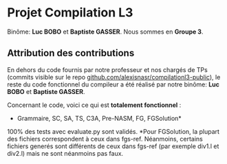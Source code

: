 # Projet Compilation L3

Binôme: **Luc BOBO** et **Baptiste GASSER**. Nous sommes en **Groupe 3**.

## Attribution des contributions

En dehors du code fournis par notre professeur et nos chargés de TPs (commits visible sur le repo [github.com/alexisnasr/compilationl3-public](https://github.com/alexisnasr/compilationl3-public)), le reste du code fonctionnel du compileur a été réalisé par notre binôme: **Luc BOBO** et **Baptiste GASSER**.

Concernant le code, voici ce qui est **totalement fonctionnel** :
- Grammaire, SC, SA, TS, C3A, Pre-NASM, FG, FGSolution*

100% des tests avec evaluate.py sont validés.
*Pour FGSolution, la plupart des fichiers correspondent à ceux dans fgs-ref. Néanmoins, certains fichiers generés sont différents de ceux  dans fgs-ref (par exemple div1.l et div2.l) mais ne sont néanmoins pas faux.







